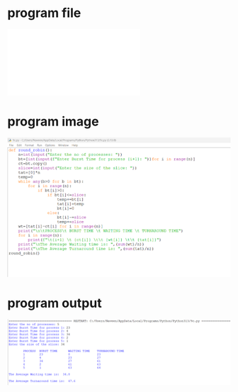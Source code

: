 # program file 
![program file](round_robin_0529.py) 

# program image 
![program image](round_robin_program.png)

# program output 
![program output](round_robin_output.png)
